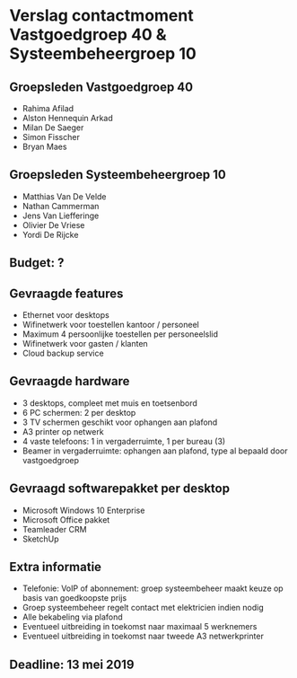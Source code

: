 # Verslag contactmoment Vastgoedgroep 40 & Systeembeheergroep 10

## Groepsleden Vastgoedgroep 40
- Rahima Afilad
- Alston Hennequin Arkad
- Milan De Saeger
- Simon Fisscher
- Bryan Maes

## Groepsleden Systeembeheergroep 10
- Matthias Van De Velde
- Nathan Cammerman
- Jens Van Liefferinge
- Olivier De Vriese
- Yordi De Rijcke

## Budget: ?

## Gevraagde features

- Ethernet voor desktops
- Wifinetwerk voor toestellen kantoor / personeel
- Maximum 4 persoonlijke toestellen per personeelslid
- Wifinetwerk voor gasten / klanten
- Cloud backup service

## Gevraagde hardware

- 3 desktops, compleet met muis en toetsenbord
- 6 PC schermen: 2 per desktop
- 3 TV schermen geschikt voor ophangen aan plafond
- A3 printer op netwerk
- 4 vaste telefoons: 1 in vergaderruimte, 1 per bureau (3)
- Beamer in vergaderruimte: ophangen aan plafond, type al bepaald door vastgoedgroep

## Gevraagd softwarepakket per desktop

- Microsoft Windows 10 Enterprise
- Microsoft Office pakket
- Teamleader CRM
- SketchUp

## Extra informatie

- Telefonie: VoIP of abonnement: groep systeembeheer maakt keuze op basis van goedkoopste prijs
- Groep systeembeheer regelt contact met elektricien indien nodig
- Alle bekabeling via plafond
- Eventueel uitbreiding in toekomst naar maximaal 5 werknemers
- Eventueel uitbreiding in toekomst naar tweede A3 netwerkprinter

## Deadline: 13 mei 2019